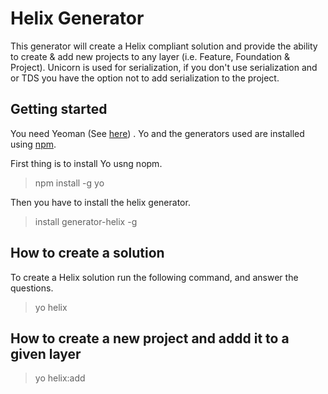 # Helix Generator

This generator will create a Helix compliant solution and provide the ability to create & add new projects to any layer (i.e. Feature, Foundation & Project). Unicorn is used for serialization, if you don't use serialization and or TDS you have the option not to add serialization to the project. 

## Getting started

You need Yeoman (See [here](http://yeoman.io/)) . Yo and the generators used are installed using [npm]( https://www.npmjs.com/).

First thing is to install Yo usng nopm.

> npm install -g yo

Then you have to install the helix generator.

> install generator-helix -g

## How to create a solution

To create a Helix solution run the following command, and answer the questions.

> yo helix

## How to create a new project and addd it to a given layer

> yo helix:add


